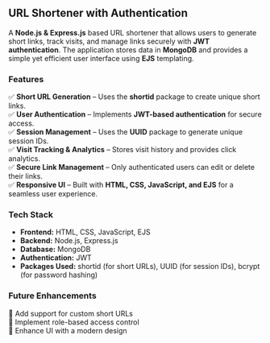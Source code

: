 ## **URL Shortener with Authentication**  

A **Node.js & Express.js** based URL shortener that allows users to generate short links, track visits, and manage links securely with **JWT authentication**. The application stores data in **MongoDB** and provides a simple yet efficient user interface using **EJS** templating.  

### **Features**  
✅ **Short URL Generation** – Uses the **shortid** package to create unique short links.  
✅ **User Authentication** – Implements **JWT-based authentication** for secure access.  
✅ **Session Management** – Uses the **UUID** package to generate unique session IDs.  
✅ **Visit Tracking & Analytics** – Stores visit history and provides click analytics.  
✅ **Secure Link Management** – Only authenticated users can edit or delete their links.  
✅ **Responsive UI** – Built with **HTML, CSS, JavaScript, and EJS** for a seamless user experience.  

### **Tech Stack**  
- **Frontend:** HTML, CSS, JavaScript, EJS  
- **Backend:** Node.js, Express.js  
- **Database:** MongoDB  
- **Authentication:** JWT  
- **Packages Used:** shortid (for short URLs), UUID (for session IDs), bcrypt (for password hashing)  

### **Future Enhancements**  
🚀 Add support for custom short URLs  
🚀 Implement role-based access control  
🚀 Enhance UI with a modern design  
